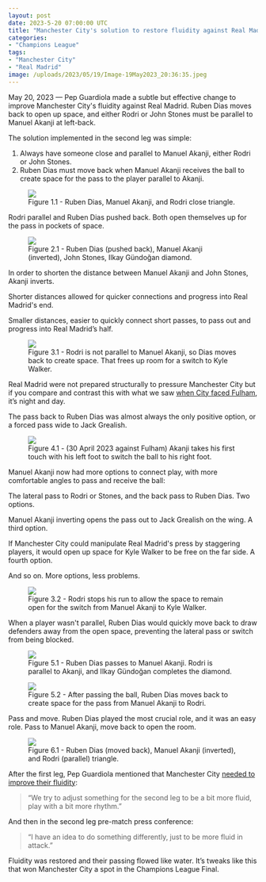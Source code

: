 ```yaml
---
layout: post
date: 2023-5-20 07:00:00 UTC
title: "Manchester City's solution to restore fluidity against Real Madrid"
categories: 
- "Champions League"
tags: 
- "Manchester City"
- "Real Madrid"
image: /uploads/2023/05/19/Image-19May2023_20:36:35.jpeg
---
```


May 20, 2023 — Pep Guardiola made a subtle but effective change to improve Manchester City's fluidity against Real Madrid. Ruben Dias moves back to open up space, and either Rodri or John Stones must be parallel to Manuel Akanji at left-back.

<!---more--->

The solution implemented in the second leg was simple: 

1. Always have someone close and parallel to Manuel Akanji, either Rodri or John Stones.
2. Ruben Dias must move back when Manuel Akanji receives the ball to create space for the pass to the player parallel to Akanji.

<figure>
    <img src="https://tacticsjournal.com/uploads/2023/05/19/Image-19May2023_20:36:24.jpeg">
    <figcaption>Figure 1.1 - Ruben Dias, Manuel Akanji, and Rodri close triangle.</figcaption>
</figure> 

Rodri parallel and Ruben Dias pushed back. Both open themselves up for the pass in pockets of space. 

<figure>
    <img src="https://tacticsjournal.com/uploads/2023/05/19/Image-19May2023_20:36:35.jpeg">
    <figcaption>Figure 2.1 - Ruben Dias (pushed back), Manuel Akanji (inverted), John Stones, Ilkay Gündoğan diamond.</figcaption>
</figure>

In order to shorten the distance between Manuel Akanji and John Stones, Akanji inverts. 

Shorter distances allowed for quicker connections and progress into Real Madrid's end.

Smaller distances, easier to quickly connect short passes, to pass out and progress into Real Madrid’s half. 

<figure>
    <img src="https://tacticsjournal.com/uploads/2023/05/19/Image-19May2023_20:36:47.jpeg">
    <figcaption>Figure 3.1 - Rodri is not parallel to Manuel Akanji, so Dias moves back to create space. That frees up room for a switch to Kyle Walker.</figcaption>
</figure> 


Real Madrid were not prepared structurally to pressure Manchester City but if you compare and contrast this with what we saw [when City faced Fulham](https://tacticsjournal.com/Manuel-Akanji-weak-foot-and-bad-angles-at-left-center-back-in-Manchester-City-3-2), it’s night and day. 

The pass back to Ruben Dias was almost always the only positive option, or a forced pass wide to Jack Grealish. 

<figure>
    <img src="https://tacticsjournal.com/uploads/2023/04/30/Image-30Apr2023_19:09:23.jpeg">
    <figcaption>Figure 4.1 - (30 April 2023 against Fulham) Akanji takes his first touch with his left foot to switch the ball to his right foot.</figcaption>
</figure> 

Manuel Akanji now had more options to connect play, with more comfortable angles to pass and receive the ball: 

The lateral pass to Rodri or Stones, and the back pass to Ruben Dias. Two options. 

Manuel Akanji inverting opens the pass out to Jack Grealish on the wing. A third option. 

If Manchester City could manipulate Real Madrid's press by staggering players, it would open up space for Kyle Walker to be free on the far side. A fourth option. 

And so on. More options, less problems. 

<figure>
    <img src="https://tacticsjournal.com/uploads/2023/05/19/Image-19May2023_20:37:01.jpeg">
    <figcaption>Figure 3.2 - Rodri stops his run to allow the space to remain open for the switch from Manuel Akanji to Kyle Walker.</figcaption>
</figure> 

When a player wasn't parallel, Ruben Dias would quickly move back to draw defenders away from the open space, preventing the lateral pass or switch from being blocked.

<figure>
    <img src="https://tacticsjournal.com/uploads/2023/05/19/Image-19May2023_20:37:14.jpeg">
    <figcaption>Figure 5.1 - Ruben Dias passes to Manuel Akanji. Rodri is parallel to Akanji, and Ilkay Gündoğan completes the diamond.</figcaption>
</figure> 

<figure>
    <img src="https://tacticsjournal.com/uploads/2023/05/19/Image-19May2023_20:37:27.jpeg">
    <figcaption>Figure 5.2 - After passing the ball, Ruben Dias moves back to create space for the pass from Manuel Akanji to Rodri.</figcaption>
</figure> 

Pass and move. Ruben Dias played the most crucial role, and it was an easy role. Pass to Manuel Akanji, move back to open the room. 

<figure>
    <img src="https://tacticsjournal.com/uploads/2023/05/19/Image-19May2023_20:37:41.jpeg">
    <figcaption>Figure 6.1 - Ruben Dias (moved back), Manuel Akanji (inverted), and Rodri (parallel) triangle.</figcaption>
</figure> 

After the first leg, Pep Guardiola mentioned that Manchester City [needed to improve their fluidity](https://tacticsjournal.com/The-flaws-of-Manuel-Akanji-Kyle-Walker-that-cost-Manchester-City-against-Real-Madrid/):

> “We try to adjust something for the second leg to be a bit more fluid, play with a bit more rhythm.”

And then in the second leg pre-match press conference:

> “I have an idea to do something differently, just to be more fluid in attack.”

Fluidity was restored and their passing flowed like water. It’s tweaks like this that won Manchester City a spot in the Champions League Final.  
